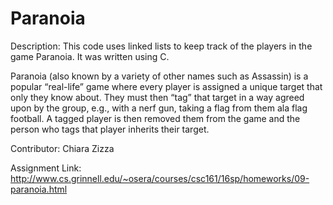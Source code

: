 # Paranoia

Description:
This code uses linked lists to keep track of the players in the game Paranoia. It was written using C.

Paranoia (also known by a variety of other names such as Assassin) is a popular “real-life” game where every player is assigned a unique target that only they know about. They must then “tag” that target in a way agreed upon by the group, e.g., with a nerf gun, taking a flag from them ala flag football. A tagged player is then removed them from the game and the person who tags that player inherits their target.

Contributor: Chiara Zizza

Assignment Link: http://www.cs.grinnell.edu/~osera/courses/csc161/16sp/homeworks/09-paranoia.html

